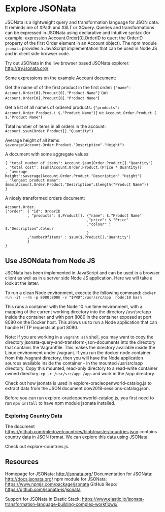 # Explore JSONata

JSONata is a lightweight query and transformation language for JSON data. It reminds me of XPath and XSLT or XQuery. Queries and transformations can be expressed in JSONata using declarative and intuitive syntax (for example: expression Account.Order[0].OrderID to quert the OrderID property of the first Order element in an Account object). The npm module `jsonata` provides a JavaScript implementation that can be used in Node JS and in client side browser code. 

Try out JSONata in the live browser based JSONata explorer:  http://try.jsonata.org/ 

Some expressions on the example Account document:

Get the name of of the first product in the first order: `{"name": Account.Order[0].Product[0]."Product Name"}` (or: `Account.Order[0].Product[0]."Product Name"`)

Get a list of all names of ordered products: `{"products": Account.Order.Product.( $."Product Name")}` or: `Account.Order.Product.( $."Product Name")`  

Total number of items in all orders in the account: `Account.$sum(Order.Product[]."Quantity")`                           

Average height of all items: `$average(Account.Order.Product."Description"."Height")`

A document with some aggregate values:
```
{ "total number of items": Account.$sum(Order.Product[]."Quantity") 
, "total cost": $sum(Account.Order.Product.(Price * Quantity))
, "average height":$average(Account.Order.Product."Description"."Height")
, "longest product name": $max(Account.Order.Product."Description".$length("Product Name"))
}
```

A nicely transformed orders document:
```
Account.Order. 
{"order": { "id": OrderID
          , "products": $.Product[]. {"name": $."Product Name"
                                     ,"price": $."Price"
                                     ,"colour" : $."Description".Colour
                                     } 
          ,"numberOfItems" : $sum($.Product[]."Quantity")                           
          }
}
```

## Use JSONdata from Node JS
JSONata has been implemented in JavaScript and can be used in a browser client as well as in a server side Node JS application. Here we will take a look at the latter.

To run a clean Node environment, execute the following command: 
`docker run -it --rm -p 8080:8080 -v "$PWD":/usr/src/app  node:10 bash`

This runs a container with the Node 10 run time environment, with a mapping of the current working directory into the directory /usr/src/app inside the container and with port 8080 in the container exposed at port 8080 on the Docker host. This allows us to run a Node application that can handle HTTP requests at port 8080. 

Note: if you are working in a `vagrant ssh` shell, you may want to copy the directory jsonata-query-and-transform-json-documents into the directory that contains the Vagrantfile. This makes the directory available inside the Linux environment under /vagrant. If you run the docker node container from this /vagrant directory, then you will have the Node application sources available inside the container - in the mounted /usr/src/app directory. Copy this mounted, read-only directory to a read-write container owned directory: `cp -r /usr/src/app /app` and work in the /app directory.

Check out how jsonata is used in explore-oracleopenworld-catalog.js to extract data from the JSON document oow2018-sessions-catalog.json.

Before you can run explore-oracleopenworld-catalog.js, you first need to run `npm install` to have npm module jsonata installed.

### Exploring Country Data
The document https://github.com/mledoze/countries/blob/master/countries.json contains country data in JSON format. We can explore this data using JSONata.

Check out explore-countries.js. 

## Resources
Homepage for JSONata: http://jsonata.org/
Documentation for JSONata: http://docs.jsonata.org/ 
npm module for JSONata: https://www.npmjs.com/package/jsonata 
GitHub Repo: https://github.com/jsonata-js/jsonata 

Support for JSONata in Elastic Stack: https://www.elastic.io/jsonata-transformation-language-building-complex-workflows/ 